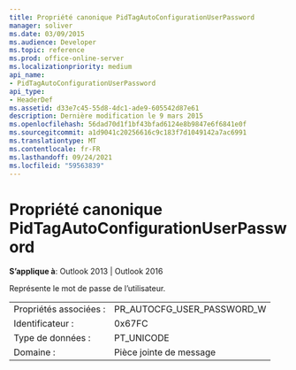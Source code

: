 ```yaml
---
title: Propriété canonique PidTagAutoConfigurationUserPassword
manager: soliver
ms.date: 03/09/2015
ms.audience: Developer
ms.topic: reference
ms.prod: office-online-server
ms.localizationpriority: medium
api_name:
- PidTagAutoConfigurationUserPassword
api_type:
- HeaderDef
ms.assetid: d33e7c45-55d8-4dc1-ade9-605542d87e61
description: Dernière modification le 9 mars 2015
ms.openlocfilehash: 56dad70d1f1bf43bfad6124e8b9847e6f6841e0f
ms.sourcegitcommit: a1d9041c20256616c9c183f7d1049142a7ac6991
ms.translationtype: MT
ms.contentlocale: fr-FR
ms.lasthandoff: 09/24/2021
ms.locfileid: "59563839"
---
```

# <a name="pidtagautoconfigurationuserpassword-canonical-property"></a>Propriété canonique PidTagAutoConfigurationUserPassword

  
  
**S’applique à**: Outlook 2013 | Outlook 2016 
  
Représente le mot de passe de l’utilisateur.
  
|||
|:-----|:-----|
|Propriétés associées :  <br/> |PR_AUTOCFG_USER_PASSWORD_W  <br/> |
|Identificateur :  <br/> |0x67FC  <br/> |
|Type de données :  <br/> |PT_UNICODE  <br/> |
|Domaine :  <br/> |Pièce jointe de message  <br/> |
   

